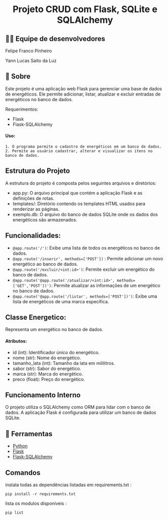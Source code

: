 <h1 align='center'>
    <p>Projeto CRUD com Flask, SQLite e SQLAlchemy</p>
</h1>

## 🙋‍♂️ Equipe de desenvolvedores
<p>Felipe Franco Pinheiro</p>
<p>Yann Lucas Saito da Luz</p>

## 📘 Sobre

Este projeto é uma aplicação web Flask para gerenciar uma base de dados de energéticos. Ele permite adicionar, listar, atualizar e excluir entradas de energéticos no banco de dados.

Requerimentos:
- Flask
- Flask-SQLAlchemy

#### Uso:
    1. O programa permite o cadastro de energéticos em um banco de dados.
    2. Permite ao usuário cadastrar, alterar e visualizar os itens no banco de dados.

## Estrutura do Projeto
A estrutura do projeto é composta pelos seguintes arquivos e diretórios:

- app.py: O arquivo principal que contém a aplicação Flask e as definições de rotas.
- templates/: Diretório contendo os templates HTML usados para renderizar as páginas.
- exemplo.db: O arquivo do banco de dados SQLite onde os dados dos energéticos são armazenados.

## Funcionalidades:
- `@app.route('/')`: Exibe uma lista de todos os energéticos no banco de dados.
- `@app.route('/inserir', methods=['POST'])` : Permite adicionar um novo energético ao banco de dados.
- `@app.route('/excluir/<int:id>')`: Permite excluir um energético do banco de dados.
- `@app.route('@app.route('/atualizar/<int:id>', methods=['GET','POST'])')`: Permite atualizar as informações de um energético no banco de dados.
- `@app.route('@app.route('/listar', methods=['POST'])')`: Exibe uma lista de energéticos de uma marca específica.

## Classe Energetico: 
Representa um energético no banco de dados.

#### Atributos:

- id (int): Identificador único do energético.
- nome (str): Nome do energético.
- tamanho_lata (int): Tamanho da lata em mililitros.
- sabor (str): Sabor do energético.
- marca (str): Marca do energético.
- preco (float): Preço do energético.

## Funcionamento Interno

O projeto utiliza o SQLAlchemy como ORM para lidar com o banco de dados. A aplicação Flask é configurada para utilizar um banco de dados SQLite.

## 📝 Ferramentas

- [Python](https://docs.python.org/3/)
- [Flask](https://flask.palletsprojects.com/en/3.0.x/)
- [Flask-SQLAlchemy](https://flask-sqlalchemy.palletsprojects.com/en/3.1.x/)

## Comandos

<p> instala todas as dependências listadas em requirements.txt :</p>

    pip install -r requirements.txt    

<p> lista os modulos disponíveis : </p> 

    pip list 

